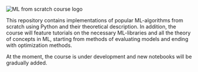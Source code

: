 ![ML from scratch course logo](https://github.com/egaoharu-kensei/ML-algorithms-from-scratch.-Course-for-beginners/assets/162469942/db9333ab-6025-4961-b745-d45467ab71c2)


This repository contains implementations of popular ML-algorithms from scratch using Python and their theoretical description. In addition, the course will feature tutorials on the necessary ML-libraries and all the theory of concepts in ML, starting from methods of evaluating models and ending with optimization methods.

At the moment, the course is under development and new notebooks will be gradually added.

